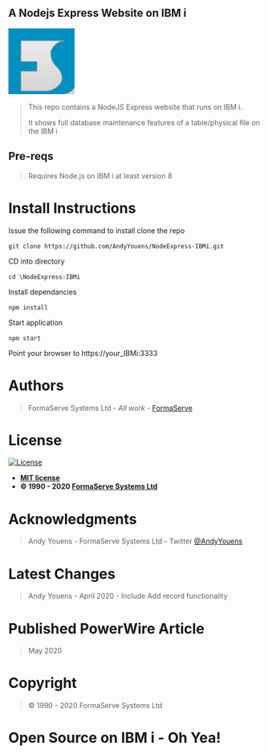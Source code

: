 ## A Nodejs Express Website on IBM i

![FormaServe Logo](https://github.com/AndyYouens/NodeExpress-IBMi/blob/master/public/images/Logo.png)

> This repo contains a NodeJS Express website that runs on IBM i.
>
> It shows full database maintenance features of a table/physical file on the IBM i

## Pre-reqs

> Requires Node.js on IBM i at least version 8

Install Instructions
========================================


Issue the following command to install clone the repo

```
git clone https://github.com/AndyYouens/NodeExpress-IBMi.git

```

CD into directory

```
cd \NodeExpress-IBMi
```

Install dependancies

```
npm install
```
Start application

```
npm start
```

Point your browser to https://your_IBMi:3333

Authors
========================================

> FormaServe Systems Ltd - *All work* - [FormaServe](https://www.formaserve.co.uk)

License
========================================

[![License](http://img.shields.io/:license-mit-blue.svg?style=flat-square)](http://badges.mit-license.org)

- **[MIT license](http://opensource.org/licenses/mit-license.php)**
- **© 1990 - 2020 [FormaServe Systems Ltd](https://www.formaserve.co.uk)**

Acknowledgments
========================================

> Andy Youens - FormaServe Systems Ltd - Twitter [@AndyYouens](https://twitter.com/AndyYouens)

Latest Changes
========================================

> Andy Youens - April 2020 - Include Add record functionality

Published PowerWire Article
========================================

>  May 2020

Copyright
========================================

> © 1990 - 2020 FormaServe Systems Ltd

Open Source on IBM i - Oh Yea!
========================================

